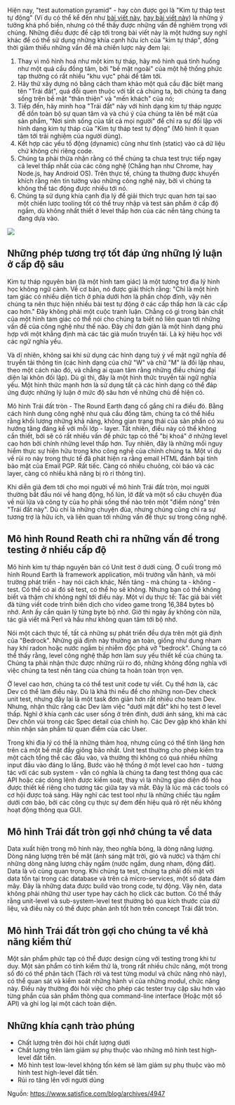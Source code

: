 Hiện nay, "test automation pyramid" - hay còn được gọi là "Kim tự tháp test tự động" (Ví dụ có thể kể đến như [bài viết này](https://watirmelon.blog/testing-pyramids/), [hay bài viết này](https://martinfowler.com/bliki/TestPyramid.html)) là những ý tưởng khá phổ biến, nhưng có thể thấy được những vấn đề nghiêm trọng với chúng. Những điều được đề cập tới trong bài viết này là một hướng suy nghĩ khác để có thể sử dụng những khía cạnh hữu ích của "kim tự tháp", đồng thời giảm thiểu những vấn đề mà chiến lược này đem lại:

1. Thay vì mô hình hoá như một kim tự tháp, hãy mô hình quá tình huống như một quả cầu đồng tâm, bởi "bề mặt ngoài" của một hệ thống phức tạp thường có rất nhiều "khu vực" phải để tâm tới.
2. Hãy thử xây dựng nó bằng cách tham khảo một quả cầu đặc biệt mang tên "Trái đất", quá đỗi quen thuộc với tất cả chúng ta, bởi chúng ta đang sống trên bề mặt "thân thiện" và "mến khách" của nó;
3. Tiếp đến, hãy minh hoạ "Trái đất" này với hình dạng kim tự tháp ngược để dồn toàn bộ sự quan tâm và và chú ý của chúng ta lên bề mặt của sản phẩm, "Nơi sinh sống của tất cả mọi người" để chỉ ra sự đối lập với hình dạng kim tự tháp của "Kim tự tháp test tự động" (Mô hình ít quan tâm tới trải nghiệm của người dùng).
4. Kết hợp các yếu tố động (dynamic) cũng như tĩnh (static) vào cả dữ liệu chứ không chỉ riêng code.
5. Chúng ta phải thừa nhận rằng có thể chúng ta chưa test trực tiếp ngay cả level thấp nhất của các công nghệ (Chẳng hạn như Chrome, hay Node.js, hay Android OS). Trên thực tế, chúng ta thường được khuyến khích rằng nên tin tưởng vào những công nghệ này, bởi vì chúng ta không thể tác động được nhiều tới nó.
6. Chúng ta sử dụng khía cạnh địa lý để giải thích trực quan hơn tại sao một chiến lược tooling tốt có thể truy nhập và test sản phẩm ở cấp độ ngầm, dù không nhất thiết ở level thấp hơn của các nền tảng chúng ta đang dựa vào.


![](https://images.viblo.asia/cfe7e8ea-5a84-4c42-99e9-59c2e3db4666.png)


## Những phép tương trợ tốt đáp ứng những lý luận ở cấp độ sâu
Kim tự tháp nguyên bản (là một hình tam giác) là một tương trợ địa lý hình học không ngữ cảnh. Về cơ bản, nó được giải thích rằng: "Chỉ là một hình tam giác có nhiều diện tích ở phía dưới hơn là phần chóp đỉnh, vậy nên chúng ta nên thực hiện nhiều bài test tự động ở các cấp thấp hơn là các cấp cao hơn." Đây không phải một cuộc tranh luận. Chẳng có gì trong bản chất của một hình tam giác có thể nói cho chúng ta biết nó liên quan tới những vấn đề của công nghệ như thế nào. Đây chỉ đơn giản là một hình dạng phù hợp với một khẳng định mà các tác giả muốn truyền tải. Là ký hiệu học với các ngữ nghĩa yếu.

Và dĩ nhiên, không sai khi sử dụng các hình dạng tuỳ ý về mặt ngữ nghĩa để truyền tải thông tin (các hình dạng của chữ "W" và chữ "M" là đối lập nhau, theo một cách nào đó, và chẳng ai quan tâm rằng những điều chúng đại diện lại khôn đối lập). Dù gì thì, đây là một hình thức truyền tải ngữ nghĩa yếu. Một hình thức mạnh hơn là sử dụng tất cả các hình dạng có thể đáp ứng được những lý luận ở mức độ sâu hơn về những chủ đề hiện có.

Mô hình Trái đất tròn - The Round Earth đang cố gắng chỉ ra điều đó. Bằng cách hình dung công nghệ như quả cầu đồng tâm, chúng ta có thể hiểu rằng khối lượng những khả năng, không gian trạng thái của sản phẩn có xu hướng tăng đáng kể với mỗi lớp - layer. Tất nhiên, điều này có thể không cần thiết, bởi sẽ có rất nhiều vấn đề phức tạp có thể "bị khoá" ở những level cao hơn bởi chính những level thấp hơn. Tuy nhiên, đây là những mối nguy hiểm thực sự hiện hữu trong kho công nghệ của chính chúng ta. Một ví dụ về rủi ro này trong thực tế đã phát hiện ra rằng email HTML đánh bại tính bảo mật của Email PGP. Rất tiếc. Càng có nhiều chuông, còi báo và các layer, càng có nhiều khả năng bị rò rỉ thông tin).

Khi diễn giả đem tới cho mọi người về mô hình Trái đất tròn, mọi người thường bắt đầu nói về hang động, hố lún, lở đất và một số câu chuyện đùa về núi lửa và công ty của họ phải sống thế nào trên một "điểm nóng" trên "Trái đất này". Dù chỉ là những chuyện đùa, nhưng chúng cũng chỉ ra sự tương trợ là hữu ích, và liên quan tới những vấn đề thực sự trong công nghệ.

## Mô hình Round Reath chỉ ra những vấn đề trong testing ở nhiều cấp độ

Mô hình kim tự tháp nguyên bản có Unit test ở dưới cùng. Ở cuối trong mô hình Round Earth là framework application, môi trường vẫn hành, và môi trường phát triển - hay nói cách khác, Nền tảng - mà chúng ta - không - test. Có thể có ai đó sẽ test, có thể họ sẽ không. Nhưng bạn có thể không biết và thậm chí không nghĩ tới điều này. Một ví dụ thực tế: Tác giả bài viết đã từng viết code trình biên dịch cho video game trong 16,384 bytes bộ nhớ. Anh ấy cần quản lý từng byte bộ nhớ. Giờ thì ngày ấy không còn nữa, tác giả viết mã Perl và hầu như không quan tâm tới bộ nhớ. 

Nói một cách thực tế, tất cả những sự phát triển đều dựa trên một giả định của "Bedrock". Những giả định này thường an toàn, giống như dung nham hay khí radon hoặc nước ngầm bị nhiễm độc phá vỡ "bedrock". Chúng ta có thể thấy rằng, level công nghệ thấp hơn làm suy yếu thiết kế của chúng ta. Chúng ta phải nhận thức được những rủi ro đó, những không đồng nghĩa với việc chúng ta test nền tảng của chúng ta hoàn toàn trọn vẹn.

Ở level cao hơn, chúng ta có thể test unit code tự viết. Cụ thể hơn là, các Dev có thể làm điều này. Dù là khả thi nếu để cho những non-Dev check unit test, nhưng đây lại là một task đơn giản hơn rất nhiều cho team Dev. Nhưng, nhận thức rằng các Dev làm việc "dưới mặt đất" khi họ test ở level thấp. Nghĩ ở khía cạnh các user sống ở trên đỉnh, dưới ánh sáng, khi mà các Dev chôn vùi trong các Spec detail của chính họ. Các Dev gặp khó khăn khi nhìn nhận sản phẩm từ quan điểm của các User.

Trong khi địa lý có thể là những thảm hoạ, nhưng cũng có thể tĩnh lặng hơn trên cả một bề mặt đầy giông bão nhất. Unit test thường cho phép kiếm tra một cách tổng thể các đầu vào, và thường thì không có quá nhiều những input đầu vào đáng lo lắng. Bước vào hệ thống ở một level cao hơn - tương tác với các sub system - vẫn có nghĩa là chúng ta đang test thông qua các API hoặc các dòng lệnh được kiểm soát, thay vì là những giao diện đồ hoạ được thiết kế riêng cho tương tác giữa tay và mắt. Đây là lúc mà các tools có cơ hội được toả sáng. Hãy nghĩ các test tool như là những chiếc tàu ngầm dưới cơn bảo, bởi các công cụ thực sự đem đến hiệu quả rõ rệt nếu không hoạt động thông qua GUI.

## Mô hình Trái đất tròn gợi nhớ chúng ta về data
Data xuất hiện trong mô hình này, theo nghĩa bóng, là dòng năng lượng. Dòng năng lượng trên bề mặt (ánh sáng mặt trời, gió và nước) và thậm chí những dòng năng lượng chảy ngầm (nước ngầm, dung nham, động đất). Data là vô cùng quan trọng. Khi chúng ta test, chúng ta phải đối mặt với data tồn tại trong các database và trên cả micro-services, một số data đám mây. Đây là những data được build vào trong code, tự động. Vậy nên, data không phải những thứ user type hay cách họ click các button. Có thể thấy rằng unit-level và sub-system-level test thường bỏ qua kích thước của dữ liệu, và điều này có thể được phản ánh tốt hơn trên concept Trái đất tròn.

## Mô hình Trái đất tròn gợi cho chúng ta về khả năng kiểm thử
Một sản phẩm phức tạp có thể được design cùng với testing trong khi tư duy. Một sản phẩm có tính kiểm thử là, trong rất nhiều chức năng, một trong số đó có thể phân tách (Tách rời và test từng modul và chức năng nhỏ này), có thể quan sát và kiểm soát những hành vi của những modul, chức năng này. Điều này thường đòi hỏi việc cho phép các tester truy cập sâu hơn vào từng phần của sản phẩm thông qua command-line interface (Hoặc một số API) và ghi log lại một cách toàn diện.

## Những khía cạnh trào phúng
- Chất lượng trên đòi hòi chất lượng dưới
- Chất lượng trên làm giảm sự phụ thuộc vào những mô hình test high-level đắt tiền.
- Mô hình test low-level không tốn kém sẽ làm giảm sự phụ thuộc vào mô hình test high-level đắt tiền.
- Rủi ro tăng lên với người dùng


Nguồn: https://www.satisfice.com/blog/archives/4947